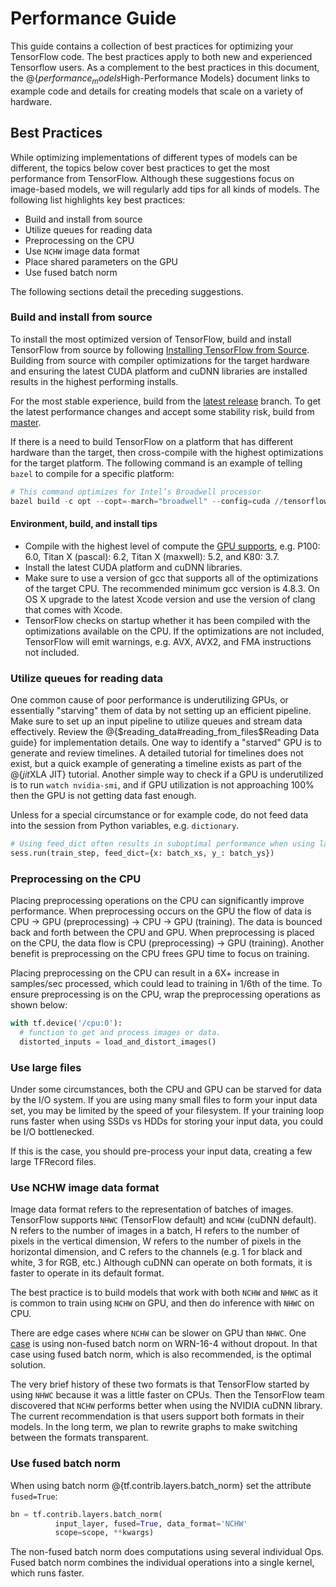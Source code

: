 # Performance Guide

This guide contains a collection of best practices for optimizing your
TensorFlow code. The best practices apply to both new and experienced
Tensorflow users.  As a complement to the best practices in this document, the
@{$performance_models$High-Performance Models} document links to example code
and details for creating models that scale on a variety of hardware.

## Best Practices
While optimizing implementations of different types of models can be different,
the topics below cover best practices to get the most performance from
TensorFlow. Although these suggestions focus on image-based models, we will
regularly add tips for all kinds of models. The following list highlights key
best practices:

*   Build and install from source
*   Utilize queues for reading data
*   Preprocessing on the CPU
*   Use `NCHW` image data format
*   Place shared parameters on the GPU
*   Use fused batch norm

The following sections detail the preceding suggestions.

### Build and install from source

To install the most optimized version of TensorFlow, build and install
TensorFlow from source by following [Installing TensorFlow from Source](../install/install_sources).
Building from source with compiler optimizations for the target hardware and
ensuring the latest CUDA platform and cuDNN libraries are installed results in
the highest performing installs.

For the most stable experience, build from the [latest release](https://github.com/tensorflow/tensorflow/releases)
branch. To get the latest performance changes and accept some stability risk,
build from [master](https://github.com/tensorflow/tensorflow).

If there is a need to build TensorFlow on a platform that has different hardware
than the target, then cross-compile with the highest optimizations for the target
platform.  The following command is an example of telling `bazel` to compile for
a specific platform:

```python
# This command optimizes for Intel’s Broadwell processor
bazel build -c opt --copt=-march="broadwell" --config=cuda //tensorflow/tools/pip_package:build_pip_package

```

#### Environment, build, and install tips

*   Compile with the highest level of compute the [GPU
    supports](http://developer.nvidia.com/cuda-gpus), e.g. P100: 6.0, Titan X
    (pascal): 6.2, Titan X (maxwell): 5.2, and K80: 3.7.
*   Install the latest CUDA platform and cuDNN libraries.
*   Make sure to use a version of gcc that supports all of the optimizations of
    the target CPU. The recommended minimum gcc version is 4.8.3.  On OS X upgrade
    to the latest Xcode version and use the version of clang that comes with Xcode.
*   TensorFlow checks on startup whether it has been compiled with the
    optimizations available on the CPU. If the optimizations are not included,
    TensorFlow will emit warnings, e.g. AVX, AVX2, and FMA instructions not
    included.

### Utilize queues for reading data

One common cause of poor performance is underutilizing GPUs, or essentially
"starving" them of data by not setting up an efficient pipeline. Make sure to
set up an input pipeline to utilize queues and stream data effectively. Review
the @{$reading_data#reading_from_files$Reading Data guide} for implementation
details. One way to identify a "starved" GPU is to generate and review
timelines. A detailed tutorial for timelines does not exist, but a quick example
of generating a timeline exists as part of the @{$jit$XLA JIT} tutorial. Another
simple way to check if a GPU is underutilized is to run `watch nvidia-smi`, and
if GPU utilization is not approaching 100% then the GPU is not getting data fast
enough.

Unless for a special circumstance or for example code, do not feed data
into the session from Python variables, e.g. `dictionary`.

```python
# Using feed_dict often results in suboptimal performance when using large inputs.
sess.run(train_step, feed_dict={x: batch_xs, y_: batch_ys})
```

### Preprocessing on the CPU

Placing preprocessing operations on the CPU can significantly improve
performance.  When preprocessing occurs on the GPU the flow of data is
CPU -> GPU (preprocessing) -> CPU -> GPU (training).  The data is bounced back
and forth between the CPU and GPU.  When preprocessing is placed on the CPU,
the data flow is CPU (preprocessing) -> GPU (training).  Another benefit is
preprocessing on the CPU frees GPU time to focus on training.

Placing preprocessing on the CPU can result in a 6X+ increase in samples/sec
processed, which could lead to training in 1/6th of the time.  To ensure
preprocessing is on the CPU, wrap the preprocessing operations as shown below:

```python
with tf.device('/cpu:0'):
  # function to get and process images or data.
  distorted_inputs = load_and_distort_images()
```

### Use large files

Under some circumstances, both the CPU and GPU can be starved for data by the
I/O system. If you are using many small files to form your input data set, you
may be limited by the speed of your filesystem. If your training loop runs
faster when using SSDs vs HDDs for storing your input data, you could be
I/O bottlenecked.

If this is the case, you should pre-process your input data, creating a few
large TFRecord files.

### Use NCHW image data format

Image data format refers to the representation of batches of images. TensorFlow
supports `NHWC` (TensorFlow default) and `NCHW` (cuDNN default). N refers to the
number of images in a batch, H refers to the number of pixels in the vertical
dimension, W refers to the number of pixels in the horizontal dimension, and C
refers to the channels (e.g. 1 for black and white, 3 for RGB, etc.) Although
cuDNN can operate on both formats, it is faster to operate in its default
format.

The best practice is to build models that work with both `NCHW` and `NHWC` as it
is common to train using `NCHW` on GPU, and then do inference with `NHWC` on CPU.

There are edge cases where `NCHW` can be slower on GPU than `NHWC`. One
[case](https://github.com/tensorflow/tensorflow/issues/7551#issuecomment-280421351)
is using non-fused batch norm on WRN-16-4 without dropout. In that case using
fused batch norm, which is also recommended, is the optimal solution.

The very brief history of these two formats is that TensorFlow started by using
`NHWC` because it was a little faster on CPUs. Then the TensorFlow team
discovered that `NCHW` performs better when using the NVIDIA cuDNN library.  The
current recommendation is that users support both formats in their models. In
the long term, we plan to rewrite graphs to make switching between the formats
transparent.

### Use fused batch norm

When using batch norm
@{tf.contrib.layers.batch_norm} set the attribute `fused=True`:

```python
bn = tf.contrib.layers.batch_norm(
          input_layer, fused=True, data_format='NCHW'
          scope=scope, **kwargs)
```

The non-fused batch norm does computations using several individual Ops. Fused
batch norm combines the individual operations into a single kernel, which runs
faster.

